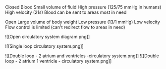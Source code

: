 Closed
Blood
Small volume of fluid
High pressure (125/75 mmHg in humans)
High velocity (21s)
Blood can be sent to areas  most in need

Open
Large volume of body weight
Low pressure (13/1 mmHg)
Low velocity
Flow control is limited (can't redirect flow to areas in need)

![[Open circulatory system diagram.png]]

![[Single loop circulatory system.png]]

![[Double loop - 2 atrium and ventricles -circulatory system.png]]
![[Double loop - 2 atrium 1 ventricle - circulatory system.png]]